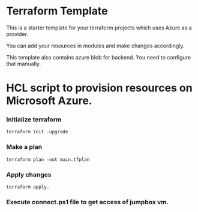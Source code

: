 # Terraform Template

This is a starter template for your terraform projects which uses Azure as a provider.

You can add your resources in modules and make changes accordingly.

This template also contains azure blob for backend. You need to configure that manually.

# HCL script to provision resources on Microsoft Azure.

### Initialize terraform

```
terraform init -upgrade
```

### Make a plan

```
terraform plan -out main.tfplan
```

### Apply changes

```
terraform apply.
```

### Execute connect.ps1 file to get access of jumpbox vm.


